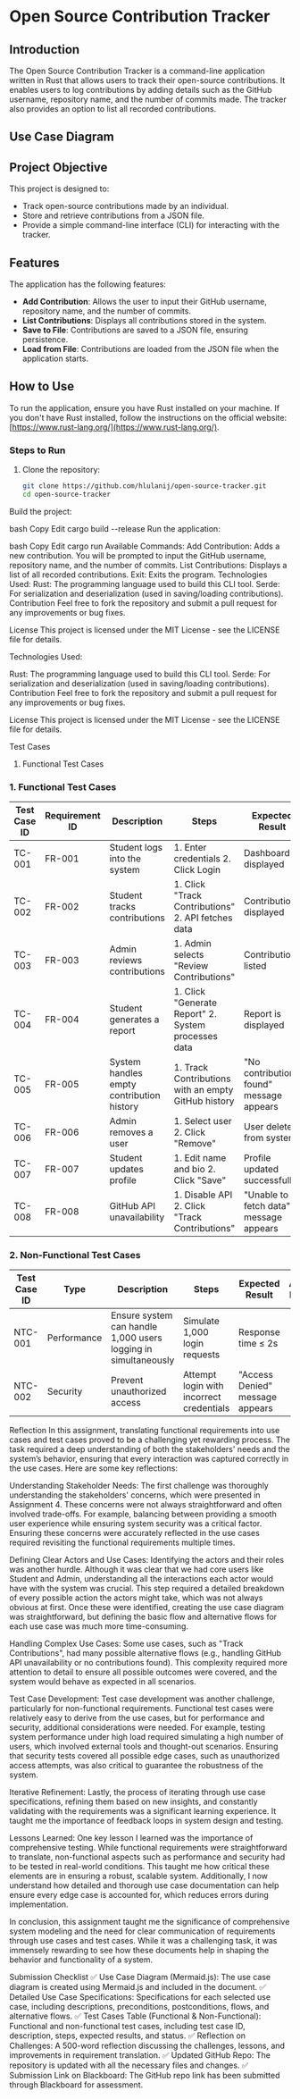 # Open Source Contribution Tracker

## Introduction

The Open Source Contribution Tracker is a command-line application written in Rust that allows users to track their open-source contributions. It enables users to log contributions by adding details such as the GitHub username, repository name, and the number of commits made. The tracker also provides an option to list all recorded contributions.

## Use Case Diagram



## Project Objective

This project is designed to:

- Track open-source contributions made by an individual.
- Store and retrieve contributions from a JSON file.
- Provide a simple command-line interface (CLI) for interacting with the tracker.

## Features

The application has the following features:

- **Add Contribution**: Allows the user to input their GitHub username, repository name, and the number of commits.
- **List Contributions**: Displays all contributions stored in the system.
- **Save to File**: Contributions are saved to a JSON file, ensuring persistence.
- **Load from File**: Contributions are loaded from the JSON file when the application starts.

## How to Use

To run the application, ensure you have Rust installed on your machine. If you don't have Rust installed, follow the instructions on the official website: [https://www.rust-lang.org/](https://www.rust-lang.org/).

### Steps to Run

1. Clone the repository:
   ```bash
   git clone https://github.com/hlulanij/open-source-tracker.git
   cd open-source-tracker
   ```
Build the project:

bash
Copy
Edit
cargo build --release
Run the application:

bash
Copy
Edit
cargo run
Available Commands:
Add Contribution: Adds a new contribution. You will be prompted to input the GitHub username, repository name, and the number of commits.
List Contributions: Displays a list of all recorded contributions.
Exit: Exits the program.
Technologies Used:
Rust: The programming language used to build this CLI tool.
Serde: For serialization and deserialization (used in saving/loading contributions).
Contribution
Feel free to fork the repository and submit a pull request for any improvements or bug fixes.

License
This project is licensed under the MIT License - see the LICENSE file for details.


Technologies Used:

Rust: The programming language used to build this CLI tool.
Serde: For serialization and deserialization (used in saving/loading contributions).
Contribution
Feel free to fork the repository and submit a pull request for any improvements or bug fixes.

License
This project is licensed under the MIT License - see the LICENSE file for details.


Test Cases
1. Functional Test Cases
### 1. Functional Test Cases

| Test Case ID | Requirement ID | Description                         | Steps                                        | Expected Result                 | Actual Result | Status |
|--------------|----------------|-------------------------------------|----------------------------------------------|---------------------------------|----------------|--------|
| TC-001       | FR-001         | Student logs into the system        | 1. Enter credentials 2. Click Login          | Dashboard displayed              |                |        |
| TC-002       | FR-002         | Student tracks contributions        | 1. Click "Track Contributions" 2. API fetches data | Contributions displayed          |                |        |
| TC-003       | FR-003         | Admin reviews contributions         | 1. Admin selects "Review Contributions"      | Contributions listed             |                |        |
| TC-004       | FR-004         | Student generates a report          | 1. Click "Generate Report" 2. System processes data | Report is displayed              |                |        |
| TC-005       | FR-005         | System handles empty contribution history | 1. Track Contributions with an empty GitHub history | "No contributions found" message appears | | |
| TC-006       | FR-006         | Admin removes a user                | 1. Select user 2. Click "Remove"            | User deleted from system         |                |        |
| TC-007       | FR-007         | Student updates profile             | 1. Edit name and bio 2. Click "Save"        | Profile updated successfully     |                |        |
| TC-008       | FR-008         | GitHub API unavailability           | 1. Disable API 2. Click "Track Contributions" | "Unable to fetch data" message appears | | |

### 2. Non-Functional Test Cases

| Test Case ID | Type       | Description                           | Steps                              | Expected Result               | Actual Result | Status |
|--------------|------------|---------------------------------------|------------------------------------|-------------------------------|----------------|--------|
| NTC-001      | Performance| Ensure system can handle 1,000 users logging in simultaneously | Simulate 1,000 login requests      | Response time ≤ 2s             |                |        |
| NTC-002      | Security   | Prevent unauthorized access          | Attempt login with incorrect credentials | "Access Denied" message appears |                |        |


Reflection
In this assignment, translating functional requirements into use cases and test cases proved to be a challenging yet rewarding process. The task required a deep understanding of both the stakeholders' needs and the system’s behavior, ensuring that every interaction was captured correctly in the use cases. Here are some key reflections:

Understanding Stakeholder Needs: The first challenge was thoroughly understanding the stakeholders' concerns, which were presented in Assignment 4. These concerns were not always straightforward and often involved trade-offs. For example, balancing between providing a smooth user experience while ensuring system security was a critical factor. Ensuring these concerns were accurately reflected in the use cases required revisiting the functional requirements multiple times.

Defining Clear Actors and Use Cases: Identifying the actors and their roles was another hurdle. Although it was clear that we had core users like Student and Admin, understanding all the interactions each actor would have with the system was crucial. This step required a detailed breakdown of every possible action the actors might take, which was not always obvious at first. Once these were identified, creating the use case diagram was straightforward, but defining the basic flow and alternative flows for each use case was much more time-consuming.

Handling Complex Use Cases: Some use cases, such as "Track Contributions", had many possible alternative flows (e.g., handling GitHub API unavailability or no contributions found). This complexity required more attention to detail to ensure all possible outcomes were covered, and the system would behave as expected in all scenarios.

Test Case Development: Test case development was another challenge, particularly for non-functional requirements. Functional test cases were relatively easy to derive from the use cases, but for performance and security, additional considerations were needed. For example, testing system performance under high load required simulating a high number of users, which involved external tools and thought-out scenarios. Ensuring that security tests covered all possible edge cases, such as unauthorized access attempts, was also critical to guarantee the robustness of the system.

Iterative Refinement: Lastly, the process of iterating through use case specifications, refining them based on new insights, and constantly validating with the requirements was a significant learning experience. It taught me the importance of feedback loops in system design and testing.

Lessons Learned: One key lesson I learned was the importance of comprehensive testing. While functional requirements were straightforward to translate, non-functional aspects such as performance and security had to be tested in real-world conditions. This taught me how critical these elements are in ensuring a robust, scalable system. Additionally, I now understand how detailed and thorough use case documentation can help ensure every edge case is accounted for, which reduces errors during implementation.

In conclusion, this assignment taught me the significance of comprehensive system modeling and the need for clear communication of requirements through use cases and test cases. While it was a challenging task, it was immensely rewarding to see how these documents help in shaping the behavior and functionality of a system.

Submission Checklist
✅ Use Case Diagram (Mermaid.js): The use case diagram is created using Mermaid.js and included in the document.
✅ Detailed Use Case Specifications: Specifications for each selected use case, including descriptions, preconditions, postconditions, flows, and alternative flows.
✅ Test Cases Table (Functional & Non-Functional): Functional and non-functional test cases, including test case ID, description, steps, expected results, and status.
✅ Reflection on Challenges: A 500-word reflection discussing the challenges, lessons, and improvements in requirement translation.
✅ Updated GitHub Repo: The repository is updated with all the necessary files and changes.
✅ Submission Link on Blackboard: The GitHub repo link has been submitted through Blackboard for assessment.
